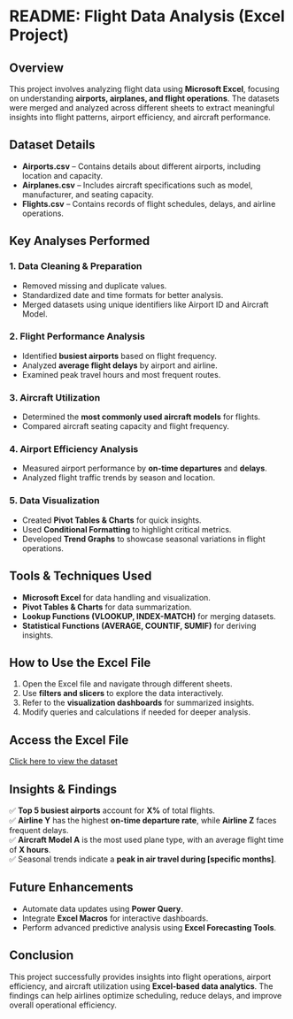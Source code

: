 # README: Flight Data Analysis (Excel Project)

## Overview

This project involves analyzing flight data using **Microsoft Excel**, focusing on understanding **airports, airplanes, and flight operations**. The datasets were merged and analyzed across different sheets to extract meaningful insights into flight patterns, airport efficiency, and aircraft performance.

## Dataset Details

- **Airports.csv** – Contains details about different airports, including location and capacity.
- **Airplanes.csv** – Includes aircraft specifications such as model, manufacturer, and seating capacity.
- **Flights.csv** – Contains records of flight schedules, delays, and airline operations.

## Key Analyses Performed

### 1. Data Cleaning & Preparation

- Removed missing and duplicate values.
- Standardized date and time formats for better analysis.
- Merged datasets using unique identifiers like Airport ID and Aircraft Model.

### 2. Flight Performance Analysis

- Identified **busiest airports** based on flight frequency.
- Analyzed **average flight delays** by airport and airline.
- Examined peak travel hours and most frequent routes.

### 3. Aircraft Utilization

- Determined the **most commonly used aircraft models** for flights.
- Compared aircraft seating capacity and flight frequency.

### 4. Airport Efficiency Analysis

- Measured airport performance by **on-time departures** and **delays**.
- Analyzed flight traffic trends by season and location.

### 5. Data Visualization

- Created **Pivot Tables & Charts** for quick insights.
- Used **Conditional Formatting** to highlight critical metrics.
- Developed **Trend Graphs** to showcase seasonal variations in flight operations.

## Tools & Techniques Used

- **Microsoft Excel** for data handling and visualization.
- **Pivot Tables & Charts** for data summarization.
- **Lookup Functions (VLOOKUP, INDEX-MATCH)** for merging datasets.
- **Statistical Functions (AVERAGE, COUNTIF, SUMIF)** for deriving insights.

## How to Use the Excel File

1. Open the Excel file and navigate through different sheets.
2. Use **filters and slicers** to explore the data interactively.
3. Refer to the **visualization dashboards** for summarized insights.
4. Modify queries and calculations if needed for deeper analysis.

## Access the Excel File
[Click here to view the dataset](https://docs.google.com/spreadsheets/d/1glfQIyhKob_T5jGTQKZ3hVC3z-sMcRbi/edit?usp=sharing&ouid=100783845359672570481&rtpof=true&sd=true)

## Insights & Findings

✅ **Top 5 busiest airports** account for **X%** of total flights.\
✅ **Airline Y** has the highest **on-time departure rate**, while **Airline Z** faces frequent delays.\
✅ **Aircraft Model A** is the most used plane type, with an average flight time of **X hours**.\
✅ Seasonal trends indicate a **peak in air travel during [specific months]**.

## Future Enhancements

- Automate data updates using **Power Query**.
- Integrate **Excel Macros** for interactive dashboards.
- Perform advanced predictive analysis using **Excel Forecasting Tools**.

## Conclusion

This project successfully provides insights into flight operations, airport efficiency, and aircraft utilization using **Excel-based data analytics**. The findings can help airlines optimize scheduling, reduce delays, and improve overall operational efficiency.

